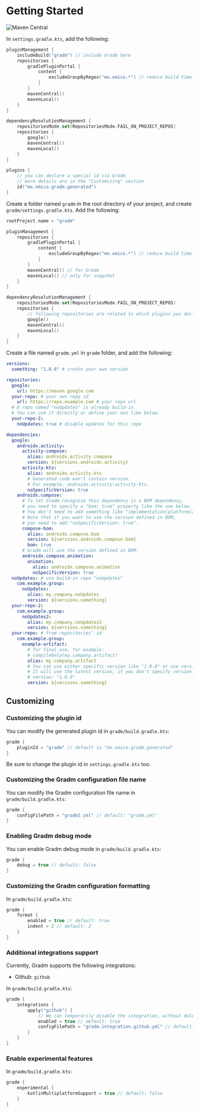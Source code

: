 # Getting Started

![Maven Central](https://img.shields.io/maven-central/v/me.omico.gradm/gradm-runtime)

In `settings.gradle.kts`, add the following:

```kotlin
pluginManagement {
    includeBuild("gradm") // include Gradm here
    repositories {
        gradlePluginPortal {
            content {
                excludeGroupByRegex("me.omico.*") // reduce build time
            }
        }
        mavenCentral()
        mavenLocal()
    }
}

dependencyResolutionManagement {
    repositoriesMode.set(RepositoriesMode.FAIL_ON_PROJECT_REPOS)
    repositories {
        google()
        mavenCentral()
        mavenLocal()
    }
}

plugins {
    // you can declare a special id via Gradm
    // more details are in the "Customizing" section
    id("me.omico.gradm.generated")
}
```

Create a folder named `gradm` in the root directory of your project, and create `gradm/settings.gradle.kts`. Add the following:

```kotlin
rootProject.name = "gradm"

pluginManagement {
    repositories {
        gradlePluginPortal {
            content {
                excludeGroupByRegex("me.omico.*") // reduce build time
            }
        }
        mavenCentral() // for Gradm
        mavenLocal() // only for snapshot
    }
}

dependencyResolutionManagement {
    repositoriesMode.set(RepositoriesMode.FAIL_ON_PROJECT_REPOS)
    repositories {
        // following repositories are related to which plugins you declared for Gradm
        google()
        mavenCentral()
        mavenLocal()
    }
}

```

Create a file named `gradm.yml` in `gradm` folder, and add the following:

```yaml
versions:
  something: "1.0.0" # create your own version

repositories:
  google:
    url: https://maven.google.com
  your-repo: # your own repo id
    url: https://repo.example.com # your repo url
  # A repo named "noUpdates" is already build-in.
  # You can use it directly or define your own like below.
  your-repo-2:
    noUpdates: true # disable updates for this repo

dependencies:
  google:
    androidx.activity:
      activity-compose:
        alias: androidx.activity.compose
        version: ${versions.androidx.activity}
      activity-ktx:
        alias: androidx.activity.ktx
        # Generated code won't contain version.
        # For example, androidx.activity:activity-ktx.
        noSpecificVersion: true
    androidx.compose:
      # To let Gradm recognize this dependency is a BOM dependency,
      # you need to specify a "bom: true" property like the one below.
      # You don't need to add something like "implementation(platform(androidx.compose.bom))".
      # Note that if you want to use the version defined in BOM,
      # you need to add "noSpecificVersion: true".
      compose-bom:
        alias: androidx.compose.bom
        version: ${versions.androidx.compose.bom}
        bom: true
      # Gradm will use the version defined in BOM.
      androidx.compose.animation:
        animation:
          alias: androidx.compose.animation
          noSpecificVersion: true
  noUpdates: # use build-in repo "noUpdates"
    com.example.group:
      noUpdates:
        alias: my.company.noUpdates
        version: ${versions.something}
  your-repo-2:
    com.example.group:
      noUpdates2:
        alias: my.company.noUpdates2
        version: ${versions.something}
  your-repo: # from repositories' id
    com.example.group:
      example-artifact:
        # for final use, for example:
        # compileOnly(my.company.artifact)
        alias: my.company.artifact
        # You can use either specific version like "1.0.0" or use version variables.
        # It will use the latest version, if you don't specify version.
        # version: "1.0.0"
        version: ${versions.something}
```

## Customizing

### Customizing the plugin id

You can modify the generated plugin id in `gradm/build.gradle.kts`:

```kotlin
gradm {
    pluginId = "gradm" // default is "me.omico.gradm.generated"
}
```

Be sure to change the plugin id in `settings.gradle.kts` too.

### Customizing the Gradm configuration file name

You can modify the Gradm configuration file name in `gradm/build.gradle.kts`:

```kotlin
gradm {
    configFilePath = "gradm3.yml" // default: "gradm.yml"
}
```

### Enabling Gradm debug mode

You can enable Gradm debug mode in `gradm/build.gradle.kts`:

```kotlin
gradm {
    debug = true // default: false
}
```

### Customizing the Gradm configuration formatting

In `gradm/build.gradle.kts`:

```kotlin
gradm {
    format {
        enabled = true // default: true
        indent = 2 // default: 2
    }
}
```

### Additional integrations support

Currently, Gradm supports the following integrations:

* Github: `github`

In `gradm/build.gradle.kts`:

```kotlin
gradm {
    integrations {
        apply("github") {
            // We can temporarily disable the integration, without delete the whole configuration.
            enabled = true // default: true
            configFilePath = "gradm.integration.github.yml" // default: "gradm.integration.github.yml"
        }
    }
}
```

### Enable experimental features

In `gradm/build.gradle.kts`:

```kotlin
gradm {
    experimental {
        kotlinMultiplatformSupport = true // default: false
    }
}
```
